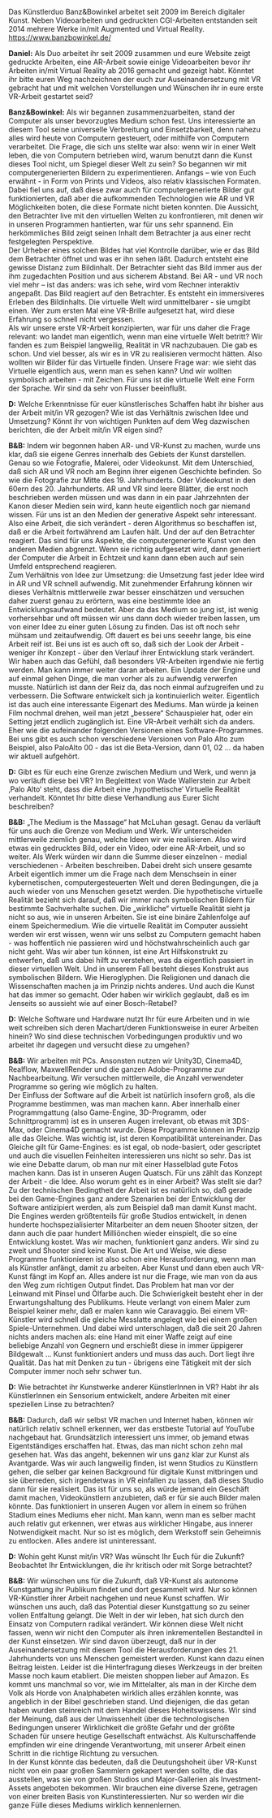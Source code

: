 Das Künstlerduo Banz&Bowinkel arbeitet seit 2009 im Bereich digitaler Kunst. Neben Videoarbeiten und gedruckten CGI-Arbeiten entstanden seit 2014 mehrere Werke in/mit Augmented und Virtual Reality.  
<https://www.banzbowinkel.de/>


**Daniel:** Als Duo arbeitet ihr seit 2009 zusammen und eure Website zeigt gedruckte Arbeiten, eine AR-Arbeit sowie einige Videoarbeiten bevor ihr Arbeiten in/mit Virtual Reality ab 2016 gemacht und gezeigt habt. Könntet ihr bitte euren Weg nachzeichnen der euch zur Auseinandersetzung mit VR gebracht hat und mit welchen Vorstellungen und Wünschen ihr in eure erste VR-Arbeit gestartet seid?

**Banz&Bowinkel:** Als wir begannen zusammenzuarbeiten, stand der Computer als unser bevorzugtes Medium schon fest. Uns interessierte an diesem Tool seine universelle Verbreitung und Einsetzbarkeit, denn nahezu alles wird heute von Computern gesteuert, oder mithilfe von Computern verarbeitet. Die Frage, die sich uns stellte war also: wenn wir in einer Welt leben, die von Computern betrieben wird, warum benutzt dann die Kunst dieses Tool nicht, um Spiegel dieser Welt zu sein? So begannen wir mit computergenerierten Bildern zu experimentieren. Anfangs – wie von Euch erwähnt - in Form von Prints und Videos, also relativ klassischen Formaten.  
Dabei fiel uns auf, daß diese zwar auch für computergenerierte Bilder gut funktionierten, daß aber die aufkommenden Technologien wie AR und VR Möglichkeiten boten, die diese Formate nicht bieten konnten. Die Aussicht, den Betrachter live mit den virtuellen Welten zu konfrontieren, mit denen wir in unseren Programmen hantierten, war für uns sehr spannend. Ein herkömmliches Bild zeigt seinen Inhalt dem Betrachter ja aus einer recht festgelegten Perspektive.  
Der Urheber eines solchen Bildes hat viel Kontrolle darüber, wie er das Bild dem Betrachter öffnet und was er ihn sehen läßt. Dadurch entsteht eine gewisse Distanz zum Bildinhalt. Der Betrachter sieht das Bild immer aus der ihm zugedachten Position und aus sicherem Abstand. Bei AR - und VR noch viel mehr – ist das anders: was ich sehe, wird vom Rechner interaktiv angepaßt. Das Bild reagiert auf den Betrachter. Es entsteht ein immersiveres Erleben des Bildinhalts. Die virtuelle Welt wird unmittelbarer - sie umgibt einen. Wer zum ersten Mal eine VR-Brille aufgesetzt hat, wird diese Erfahrung so schnell nicht vergessen.  
Als wir unsere erste VR-Arbeit konzipierten, war für uns daher die Frage relevant: wo landet man eigentlich, wenn man eine virtuelle Welt betritt? Wir fanden es zum Beispiel langweilig, Realität in VR nachzubauen. Die gab es schon. Und viel besser, als wir es in VR zu realisieren vermocht hätten. Also wollten wir Bilder für das Virtuelle finden. Unsere Frage war: wie sieht das Virtuelle eigentlich aus, wenn man es sehen kann? Und wir wollten symbolisch arbeiten - mit Zeichen. Für uns ist die virtuelle Welt eine Form der Sprache. Wir sind da sehr von Flusser beeinflußt.

**D:** Welche Erkenntnisse für euer künstlerisches Schaffen habt ihr bisher aus der Arbeit mit/in VR gezogen? Wie ist das Verhältnis zwischen Idee und Umsetzung? Könnt ihr von wichtigen Punkten auf dem Weg dazwischen berichten, die der Arbeit mit/in VR eigen sind?

**B&B:** Indem wir begonnen haben AR- und VR-Kunst zu machen, wurde uns klar, daß sie eigene Genres innerhalb des Gebiets der Kunst darstellen. Genau so wie Fotografie, Malerei, oder Videokunst. Mit dem Unterschied, daß sich AR und VR noch am Beginn ihrer eigenen Geschichte befinden. So wie die Fotografie zur Mitte des 19. Jahrhunderts. Oder Videokunst in den 60ern des 20. Jahrhunderts. AR und VR sind leere Blätter, die erst noch beschrieben werden müssen und was dann in ein paar Jahrzehnten der Kanon dieser Medien sein wird, kann heute eigentlich noch gar niemand wissen. Für uns ist an den Medien der generative Aspekt sehr interessant. Also eine Arbeit, die sich verändert - deren Algorithmus so beschaffen ist, daß er die Arbeit fortwährend am Laufen hält. Und der auf den Betrachter reagiert. Das sind für uns Aspekte, die computergenerierte Kunst von den anderen Medien abgrenzt. Wenn sie richtig aufgesetzt wird, dann generiert der Computer die Arbeit in Echtzeit und kann dann eben auch auf sein Umfeld entsprechend reagieren.  
Zum Verhältnis von Idee zur Umsetzung: die Umsetzung fast jeder Idee wird in AR und VR schnell aufwendig. Mit zunehmender Erfahrung können wir dieses Verhältnis mittlerweile zwar besser einschätzen und versuchen daher zuerst genau zu erörtern, was eine bestimmte Idee an Entwicklungsaufwand bedeutet. Aber da das Medium so jung ist, ist wenig vorhersehbar und oft müssen wir uns dann doch wieder treiben lassen, um von einer Idee zu einer guten Lösung zu finden. Das ist oft noch sehr mühsam und zeitaufwendig. Oft dauert es bei uns seeehr lange, bis eine Arbeit reif ist. Bei uns ist es auch oft so, daß sich der Look der Arbeit - weniger ihr Konzept - über den Verlauf ihrer Entwicklung stark verändert. Wir haben auch das Gefühl, daß besonders VR-Arbeiten irgendwie nie fertig werden. Man kann immer weiter daran arbeiten. Ein Update der Engine und auf einmal gehen Dinge, die man vorher als zu aufwendig verwerfen musste. Natürlich ist dann der Reiz da, das noch einmal aufzugreifen und zu verbessern. Die Software entwickelt sich ja kontinuierlich weiter. Eigentlich ist das auch eine interessante Eigenart des Mediums. Man würde ja keinen Film nochmal drehen, weil man jetzt „bessere“ Schauspieler hat, oder ein Setting jetzt endlich zugänglich ist. Eine VR-Arbeit verhält sich da anders. Eher wie die aufeinander folgenden Versionen eines Software-Programmes. Bei uns gibt es auch schon verschiedene Versionen von Palo Alto zum Beispiel, also PaloAlto 00 - das ist die Beta-Version, dann 01, 02 ... da haben wir aktuell aufgehört.

**D:** Gibt es für euch eine Grenze zwischen Medium und Werk, und wenn ja wo verläuft diese bei VR? Im Begleittext von Wade Wallerstein zur Arbeit ‚Palo Alto‘ steht, dass die Arbeit eine ‚hypothetische‘ Virtuelle Realität verhandelt. Könntet Ihr bitte diese Verhandlung aus Eurer Sicht beschreiben?

**B&B:** „The Medium is the Massage“ hat McLuhan gesagt. Genau da verläuft für uns auch die Grenze von Medium und Werk. Wir unterscheiden mittlerweile ziemlich genau, welche Ideen wir wie realisieren. Also wird etwas ein gedrucktes Bild, oder ein Video, oder eine AR-Arbeit, und so weiter. Als Werk würden wir dann die Summe dieser einzelnen - medial verschiedenen - Arbeiten beschreiben. Dabei dreht sich unsere gesamte Arbeit eigentlich immer um die Frage nach dem Menschsein in einer kybernetischen, computergesteuerten Welt und deren Bedingungen, die ja auch wieder von uns Menschen gesetzt werden. Die hypothetische virtuelle Realität bezieht sich darauf, daß wir immer nach symbolischen Bildern für bestimmte Sachverhalte suchen. Die „wirkliche“ virtuelle Realität sieht ja nicht so aus, wie in unseren Arbeiten. Sie ist eine binäre Zahlenfolge auf einem Speichermedium. Wie die virtuelle Realität im Computer aussieht werden wir erst wissen, wenn wir uns selbst zu Computern gemacht haben - was hoffentlich nie passieren wird und höchstwahrscheinlich auch gar nicht geht. Was wir aber tun können, ist eine Art Hilfskonstrukt zu entwerfen, daß uns dabei hilft zu verstehen, was da eigentlich passiert in dieser virtuellen Welt. Und in unserem Fall besteht dieses Konstrukt aus symbolischen Bildern. Wie Hieroglyphen. Die Religionen und danach die Wissenschaften machen ja im Prinzip nichts anderes. Und auch die Kunst hat das immer so gemacht. Oder haben wir wirklich geglaubt, daß es im Jenseits so aussieht wie auf einer Bosch-Retabel?

**D:** Welche Software und Hardware nutzt Ihr für eure Arbeiten und in wie weit
schreiben sich deren Machart/deren Funktionsweise in eurer Arbeiten hinein? Wo sind diese technischen Vorbedingungen produktiv und wo arbeitet ihr dagegen und versucht diese zu umgehen?

**B&B:** Wir arbeiten mit PCs. Ansonsten nutzen wir Unity3D, Cinema4D, Realflow, MaxwellRender und die ganzen Adobe-Programme zur Nachbearbeitung. Wir versuchen mittlerweile, die Anzahl verwendeter Programme so gering wie möglich zu halten.  
Der Einfluss der Software auf die Arbeit ist natürlich insofern groß, als die Programme bestimmen, was man machen kann. Aber innerhalb einer Programmgattung (also Game-Engine, 3D-Programm, oder Schnittprogramm) ist es in unseren Augen irrelevant, ob etwas mit 3DS-Max, oder Cinema4D gemacht wurde. Diese Programme können im Prinzip alle das Gleiche. Was wichtig ist, ist deren Kompatibilität untereinander. Das Gleiche gilt für Game-Engines: es ist egal, ob node-basiert, oder gescriptet und auch die visuellen Feinheiten interessieren uns nicht so sehr. Das ist wie eine Debatte darum, ob man nur mit einer Hasselblad gute Fotos machen kann. Das ist in unseren Augen Quatsch. Für uns zählt das Konzept der Arbeit - die Idee. Also worum geht es in einer Arbeit? Was stellt sie dar?  
Zu der technischen Bedingtheit der Arbeit ist es natürlich so, daß gerade bei den Game-Engines ganz andere Szenarien bei der Entwicklung der Software antizipiert werden, als zum Beispiel daß man damit Kunst macht. Die Engines werden größtenteils für große Studios entwickelt, in denen hunderte hochspezialisierter Mitarbeiter an dem neuen Shooter sitzen, der dann auch die paar hundert Milliönchen wieder einspielt, die so eine Entwicklung kostet. Was wir machen, funktioniert ganz anders. Wir sind zu zweit und Shooter sind keine Kunst. Die Art und Weise, wie diese Programme funktionieren ist also schon eine Herausforderung, wenn man als Künstler anfängt, damit zu arbeiten. Aber Kunst und dann eben auch VR-Kunst fängt im Kopf an. Alles andere ist nur die Frage, wie man von da aus den Weg zum richtigen Output findet. Das Problem hat man vor der Leinwand mit Pinsel und Ölfarbe auch. Die Schwierigkeit besteht eher in der Erwartungshaltung des Publikums. Heute verlangt von einem Maler zum Beispiel keiner mehr, daß er malen kann wie Caravaggio. Bei einem VR-Künstler wird schnell die gleiche Messlatte angelegt wie bei einem großen Spiele-Unternehmen. Und dabei wird unterschlagen, daß die seit 20 Jahren nichts anders machen als: eine Hand mit einer Waffe zeigt auf eine beliebige Anzahl von Gegnern und erschießt diese in immer üppigerer Bildgewalt ... Kunst funktioniert anders und muss das auch. Dort liegt ihre Qualität. Das hat mit Denken zu tun - übrigens eine Tätigkeit mit der sich Computer immer noch sehr schwer tun.

**D:** Wie betrachtet ihr Kunstwerke anderer KünstlerInnen in VR? Habt ihr als KünstlerInnen ein Sensorium entwickelt, andere Arbeiten mit einer speziellen Linse zu betrachten?

**B&B:** Dadurch, daß wir selbst VR machen und Internet haben, können wir natürlich relativ schnell erkennen, wer das erstbeste Tutorial auf YouTube nachgebaut hat. Grundsätzlich interessiert uns immer, ob jemand etwas Eigentständiges erschaffen hat. Etwas, das man nicht schon zehn mal gesehen hat. Was das angeht, bekennen wir uns ganz klar zur Kunst als Avantgarde. Was wir auch langweilig finden, ist wenn Studios zu Künstlern gehen, die selber gar keinen Background für digitale Kunst mitbringen und sie überreden, sich irgendetwas in VR einfallen zu lassen, daß dieses Studio dann für sie realisiert. Das ist für uns so, als würde jemand ein Geschäft damit machen, Videokünstlern anzubieten, daß er für sie auch Bilder malen könnte. Das funktioniert in unseren Augen vor allem in einem so frühen Stadium eines Mediums eher nicht. Man kann, wenn man es selber macht auch relativ gut erkennen, wer etwas aus wirklicher Hingabe, aus innerer Notwendigkeit macht. Nur so ist es möglich, dem Werkstoff sein Geheimnis zu entlocken. Alles andere ist uninteressant.

**D:** Wohin geht Kunst mit/in VR? Was wünscht Ihr Euch für die Zukunft? Beobachtet Ihr Entwicklungen, die ihr kritisch oder mit Sorge betrachtet?

**B&B:** Wir wünschen uns für die Zukunft, daß VR-Kunst als autonome Kunstgattung ihr Publikum findet und dort gesammelt wird. Nur so können VR-Künstler ihrer Arbeit nachgehen und neue Kunst schaffen. Wir wünschen uns auch, daß das Potential dieser Kunstgattung so zu seiner vollen Entfaltung gelangt. Die Welt in der wir leben, hat sich durch den Einsatz von Computern radikal verändert. Wir können diese Welt nicht fassen, wenn wir nicht den Computer als ihren inkrementellen Bestandteil in der Kunst einsetzen. Wir sind davon überzeugt, daß nur in der Auseinandersetzung mit diesem Tool die Herausforderungen des 21. Jahrhunderts von uns Menschen gemeistert werden. Kunst kann dazu einen Beitrag leisten. Leider ist die Hinterfragung dieses Werkzeugs in der breiten Masse noch kaum etabliert. Die meisten shoppen lieber auf Amazon. Es kommt uns manchmal so vor, wie im Mittelalter, als man in der Kirche dem Volk als Horde von Analphabeten wirklich alles erzählen konnte, was angeblich in der Bibel geschrieben stand. Und diejenigen, die das getan haben wurden steinreich mit dem Handel dieses Hoheitswissens. Wir sind der Meinung, daß aus der Unwissenheit über die technologischen Bedingungen unserer Wirklichkeit die größte Gefahr und der größte Schaden für unsere heutige Gesellschaft entwächst. Als Kulturschaffende empfinden wir eine dringende Verantwortung, mit unserer Arbeit einen Schritt in die richtige Richtung zu versuchen.  
In der Kunst könnte das bedeuten, daß die Deutungshoheit über VR-Kunst nicht von ein paar großen Sammlern gekapert werden sollte, die das ausstellen, was sie von großen Studios und Major-Gallerien als Investment-Assets angeboten bekommen. Wir brauchen eine diverse Szene, getragen von einer breiten Basis von Kunstinteressierten. Nur so werden wir die ganze Fülle dieses Mediums wirklich kennenlernen.
